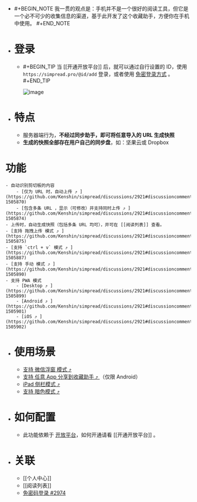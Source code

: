 - #+BEGIN_NOTE
  我一贯的观点是：手机并不是一个很好的阅读工具，但它是一个必不可少的收集信息的渠道，基于此开发了这个收藏助手，方便你在手机中使用。
  #+END_NOTE
- # 登录
	- #+BEGIN_TIP
	  当 [[开通开放平台]] 后，就可以通过自行设置的 ID，使用 `https://simpread.pro/@id/add` 登录，或者使用 [免密登录方式](https://github.com/Kenshin/simpread/discussions/2974) 。
	  #+END_TIP
	  
	  ![image](https://user-images.githubusercontent.com/81074/138041857-8bf802ca-c1ec-4966-8ad6-9fe8acece225.png)
- # 特点
	- 服务器端行为，**不经过同步助手，即可将任意导入的 URL 生成快照**
	- **生成的快照全部存在用户自己的同步盘**，如：坚果云或 Dropbox
# 功能
	- 自动识别剪切板的内容
		- [仅为 URL 时，自动上传 ⤴️ ](https://github.com/Kenshin/simpread/discussions/2921#discussioncomment-1505870)
		- [包含多条 URL ，显示（可修改）并支持同时上传 ⤴️ ](https://github.com/Kenshin/simpread/discussions/2921#discussioncomment-1505874)
	- 上传时，自动生成快照（包括多条 URL 均可），并可在 [[阅读列表]] 查看。
	- [支持 拖拽上传 模式 ⤴️ ](https://github.com/Kenshin/simpread/discussions/2921#discussioncomment-1505875)
	- [支持 `ctrl + v` 模式 ⤴️ ](https://github.com/Kenshin/simpread/discussions/2921#discussioncomment-1505887)
	- [支持 手动 模式 ⤴️ ](https://github.com/Kenshin/simpread/discussions/2921#discussioncomment-1505890)
	- 支持 PWA 模式
		- [Desktop ⤴️ ](https://github.com/Kenshin/simpread/discussions/2921#discussioncomment-1505899)
		- [Android ⤴️ ](https://github.com/Kenshin/simpread/discussions/2921#discussioncomment-1505901)
		- [iOS ⤴️ ](https://github.com/Kenshin/simpread/discussions/2921#discussioncomment-1505902)
- # 使用场景
	- [支持 微信浮窗 模式 ⤴️ ](https://github.com/Kenshin/simpread/discussions/2921#discussioncomment-1505907)
	- [支持 任意 App 分享到收藏助手 ⤴️ ](https://github.com/Kenshin/simpread/discussions/2921#discussioncomment-1505908)（仅限 Android）
	- [iPad 侧栏模式 ⤴️ ](https://github.com/Kenshin/simpread/discussions/2921#discussioncomment-1505910)
	- [支持 暗色模式 ⤴️ ](https://github.com/Kenshin/simpread/discussions/2921#discussioncomment-1505888)
- # 如何配置
	- 此功能依赖于 [开放平台](https://simpread.pro/developer)，如何开通请看 [[开通开放平台]] 。
- # 关联
	- [[个人中心]]
	- [[阅读列表]]
	- [免密码登录 #2974](https://github.com/Kenshin/simpread/discussions/2974)